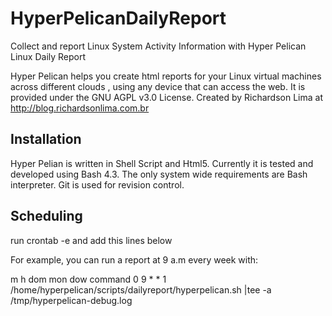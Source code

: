 # HyperPelicanDailyReport
Collect and report Linux System Activity Information with Hyper Pelican Linux Daily Report

Hyper Pelican helps you create html reports for your Linux virtual machines across different
clouds , using any device that can access the web. It is provided under the 
GNU AGPL v3.0 License. Created by Richardson Lima at http://blog.richardsonlima.com.br

Installation
------------

Hyper Pelian is written in Shell Script and Html5. Currently it is tested and developed using
Bash 4.3. The only system wide requirements are Bash interpreter. Git is used for revision control. 

Scheduling
------------
run crontab -e and add this lines below

For example, you can run a report at 9 a.m every week with:

m h  dom mon dow   command
0 9 * * 1 /home/hyperpelican/scripts/dailyreport/hyperpelican.sh |tee -a /tmp/hyperpelican-debug.log
